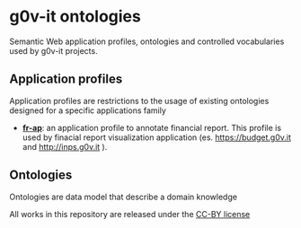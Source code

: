 g0v-it ontologies
==================
Semantic Web application profiles, ontologies and controlled vocabularies used by g0v-it projects.



## Application profiles

Application profiles are restrictions to the usage of existing ontologies designed for a specific applications family

- **[fr-ap](fr-ap/)**: an application  profile to annotate financial report. This profile is used by finacial report visualization application 
(es. https://budget.g0v.it and http://inps.g0v.it ).

## Ontologies

Ontologies are data model that describe a domain knowledge

All works in this repository are released under the [CC-BY license](https://creativecommons.org/licenses/by/4.0/)

